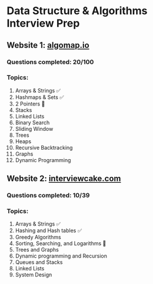 # Data Structure & Algorithms Interview Prep

## Website 1: [algomap.io](algomap.io)

### Questions completed: 20/100

### Topics:
1. Arrays & Strings ✅
2. Hashmaps & Sets ✅
3. 2 Pointers 📍
4. Stacks
5. Linked Lists
6. Binary Search
7. Sliding Window
8. Trees
9. Heaps
10. Recursive Backtracking
11. Graphs
12. Dynamic Programming

## Website 2: [interviewcake.com](interviewcake.com)

### Questions completed: 10/39

### Topics:
1. Arrays & Strings ✅
2. Hashing and Hash tables ✅
3. Greedy Algorithms
4. Sorting, Searching, and Logarithms 📍
5. Trees and Graphs
6. Dynamic programming and Recursion
7. Queues and Stacks
8. Linked Lists
9. System Design

